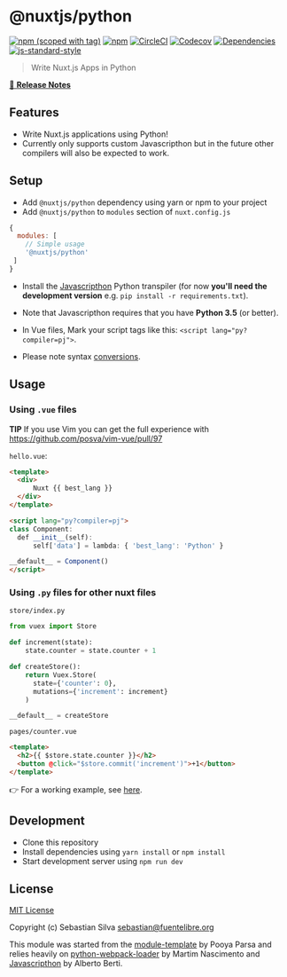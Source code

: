 # @nuxtjs/python
[![npm (scoped with tag)](https://img.shields.io/npm/v/@nuxtjs/python/latest.svg?style=flat-square)](https://npmjs.com/package/@nuxtjs/python)
[![npm](https://img.shields.io/npm/dt/@nuxtjs/python.svg?style=flat-square)](https://npmjs.com/package/@nuxtjs/python)
[![CircleCI](https://img.shields.io/circleci/project/nuxt-community/python-module.svg?style=flat-square)](https://circleci.com/gh/nuxt-community/python-module)
[![Codecov](https://img.shields.io/codecov/c/github/nuxt-community/python-module.svg?style=flat-square)](https://codecov.io/gh/nuxt-community/python-module)
[![Dependencies](https://david-dm.org/nuxt-community/python-module/status.svg?style=flat-square)](https://david-dm.org/nuxt-community/python-module)
[![js-standard-style](https://img.shields.io/badge/code_style-standard-brightgreen.svg?style=flat-square)](http://standardjs.com)

> Write Nuxt.js Apps in Python

[📖 **Release Notes**](./CHANGELOG.md)

## Features

- Write Nuxt.js applications using Python!
- Currently only supports custom Javascripthon but in the future other compilers will also be expected to work.

## Setup
- Add `@nuxtjs/python` dependency using yarn or npm to your project
- Add `@nuxtjs/python` to `modules` section of `nuxt.config.js`

```js
{
  modules: [
    // Simple usage
    '@nuxtjs/python'
 ]
}
```

- Install the [Javascripthon](https://gitlab.com/metapensiero/metapensiero.pj) Python transpiler (for now **you'll need the development version** e.g. `pip install -r requirements.txt`).

- Note that Javascripthon requires that you have **Python 3.5** (or better).

- In Vue files, Mark your script tags like this: `<script lang="py?compiler=pj">`.

- Please note syntax [conversions](https://gitlab.com/metapensiero/metapensiero.pj#import-statements).

## Usage

### Using `.vue` files

**TIP** If you use Vim you can get the full experience with https://github.com/posva/vim-vue/pull/97

`hello.vue`:

```html
<template>
  <div>
      Nuxt {{ best_lang }}
  </div>
</template>

<script lang="py?compiler=pj">
class Component:
  def __init__(self):
      self['data'] = lambda: { 'best_lang': 'Python' }

__default__ = Component()
</script>
```

### Using `.py` files for other nuxt files

`store/index.py`

```python
from vuex import Store

def increment(state):
    state.counter = state.counter + 1

def createStore():
    return Vuex.Store(
      state={'counter': 0},
      mutations={'increment': increment}
    )

__default__ = createStore
```

`pages/counter.vue`

```html
<template>
  <h2>{{ $store.state.counter }}</h2>
  <button @click="$store.commit('increment')">+1</button>
</template>
```

👉 For a working example, see [here](./example).

## Development

- Clone this repository
- Install dependencies using `yarn install` or `npm install`
- Start development server using `npm run dev`

## License

[MIT License](./LICENSE)

Copyright (c) Sebastian Silva <sebastian@fuentelibre.org>

This module was started from the [module-template](https://github.com/nuxt-community/module-template) by Pooya Parsa and relies heavily on [python-webpack-loader](https://github.com/martim00/python-webpack-loader) by Martim Nascimento and [Javascripthon](https://gitlab.com/metapensiero/metapensiero.pj) by Alberto Berti.
